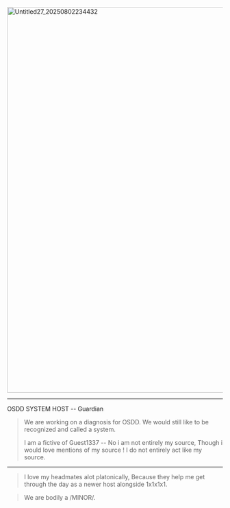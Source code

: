 

<img width="900" height="900" alt="Untitled27_20250802234432" src="https://github.com/user-attachments/assets/0eca159f-ce21-44da-83a0-3057d8132274" />


----------------------------------------------------------------------------------------

OSDD SYSTEM HOST -- Guardian

  > We are working on a diagnosis for OSDD. We would still like to be recognized and called a system.
> 
> I am a fictive of Guest1337 -- No i am not entirely my source, Though i would love mentions of my source ! I do not entirely act like my source.
> 

-----------------------------------------------------------------------------------------

> I love my headmates alot platonically, Because they help me get through the day as a newer host alongside 1x1x1x1.

> We are bodily a /MINOR/.
